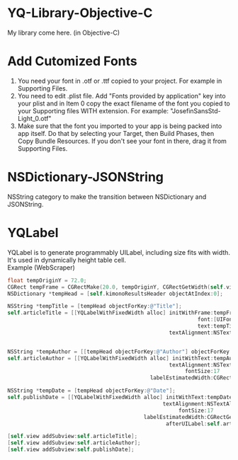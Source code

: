 YQ-Library-Objective-C
======================

My library come here. (in Objective-C)


Add Cutomized Fonts
======================

1. You need your font in .otf or .ttf copied to your project. For example in Supporting Files.
2. You need to edit .plist file. Add "Fonts provided by application" key into your plist and in Item 0 copy the exact filename of the font you copied to your Supporting files WITH extension. For example: "JosefinSansStd-Light_0.otf"
3. Make sure that the font you imported to your app is being packed into app itself. Do that by selecting your Target, then Build Phases, then Copy Bundle Resources. If you don't see your font in there, drag it from Supporting Files.


NSDictionary-JSONString
======================

NSString category to make the transition between NSDictionary and JSONString.


YQLabel
======================

YQLabel is to generate programmably UILabel, including size fits with width. It's used in dynamically height table cell.
<br>
Example (WebScraper)
```Objective-C
float tempOriginY = 72.0;
CGRect tempFrame = CGRectMake(20.0, tempOriginY, CGRectGetWidth(self.view.frame)-40.0, 1024.0);
NSDictionary *tempHead = [self.kimonoResultsHeader objectAtIndex:0];

NSString *tempTitle = [tempHead objectForKey:@"Title"];
self.articleTitle = [[YQLabelWithFixedWidth alloc] initWithFrame:tempFrame
                                                            font:[UIFont fontWithName:@"Georgia" size:20]
                                                            text:tempTitle
                                                   textAlignment:NSTextAlignmentLeft];


NSString *tempAuthor = [[tempHead objectForKey:@"Author"] objectForKey:@"text"];
self.articleAuthor = [[YQLabelWithFixedWidth alloc] initWithText:tempAuthor
                                                   textAlignment:NSTextAlignmentLeft
                                                        fontSize:17
                                             labelEstimatedWidth:CGRectGetWidth(self.view.frame) afterUILabel:self.articleTitle];

NSString *tempDate = [tempHead objectForKey:@"Date"];
self.publishDate = [[YQLabelWithFixedWidth alloc] initWithText:tempDate
                                                 textAlignment:NSTextAlignmentLeft
                                                      fontSize:17
                                           labelEstimatedWidth:CGRectGetWidth(self.view.frame)
                                                  afterUILabel:self.articleAuthor];

[self.view addSubview:self.articleTitle];
[self.view addSubview:self.articleAuthor];
[self.view addSubview:self.publishDate];
```
